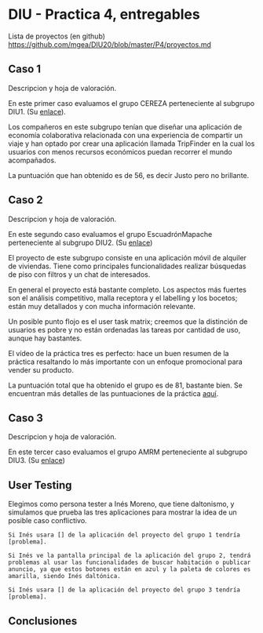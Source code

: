 # DIU - Practica 4, entregables

Lista de proyectos (en github) https://github.com/mgea/DIU20/blob/master/P4/proyectos.md


## Caso 1

Descripcion y hoja de valoración.    

En este primer caso evaluamos el grupo CEREZA perteneciente al subgrupo DIU1. (Su [enlace](https://github.com/DavidGmezHdez/DIU20)).

Los compañeros en este subgrupo tenían que diseñar una aplicación de economía colaborativa relacionada con una experiencia de compartir un viaje y  han optado por crear una aplicación llamada TripFinder en la cual los usuarios con menos recursos económicos puedan recorrer el mundo acompañados.

La puntuación que han obtenido es de 56, es decir Justo pero no brillante.


## Caso 2

Descripcion y hoja de valoración.  

En este segundo caso evaluamos el grupo EscuadrónMapache perteneciente al subgrupo DIU2. (Su [enlace](https://github.com/Galactic-O/DIU20))

El proyecto de este subgrupo consiste en una aplicación móvil de alquiler de viviendas. Tiene como principales funcionalidades realizar búsquedas de piso con filtros y un chat de interesados.

En general el proyecto está bastante completo. Los aspectos más fuertes son el análisis competitivo, malla receptora y el labelling y los bocetos; están muy detallados y con mucha información relevante.

Un posible punto flojo es el user task matrix; creemos que la distinción de usuarios es pobre y no están ordenadas las tareas por cantidad de uso, aunque hay bastantes.

El vídeo de la práctica tres es perfecto: hace un buen resumen de la práctica resaltando lo más importante con un enfoque promocional para vender su producto.

La puntuación total que ha obtenido el grupo es de 81, bastante bien. Se encuentran más detalles de las puntuaciones de la práctica [aquí](DIU2.ESCUADRONMAPACHE_review.pdf).

## Caso 3

Descripcion y hoja de valoración.   

En este tercer caso evaluamos el grupo AMRM perteneciente al subgrupo DIU3. (Su [enlace](https://github.com/suribel/DIU20))

## User Testing

Elegimos como persona tester a Inés Moreno, que tiene daltonismo, y simulamos que prueba las tres aplicaciones para mostrar la idea de un posible caso conflictivo.
	
	Si Inés usara [] de la aplicación del proyecto del grupo 1 tendría [problema].
	
	Si Inés ve la pantalla principal de la aplicación del grupo 2, tendrá problemas al usar las funcionalidades de buscar habitación o publicar anuncio, ya que estos botones están en azul y la paleta de colores es amarilla, siendo Inés daltónica.

	Si Inés usara [] de la aplicación del proyecto del grupo 3 tendría [problema].


## Conclusiones
